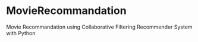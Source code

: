 # MovieRecommandation
Movie Recommandation using Collaborative Filtering Recommender System with Python
